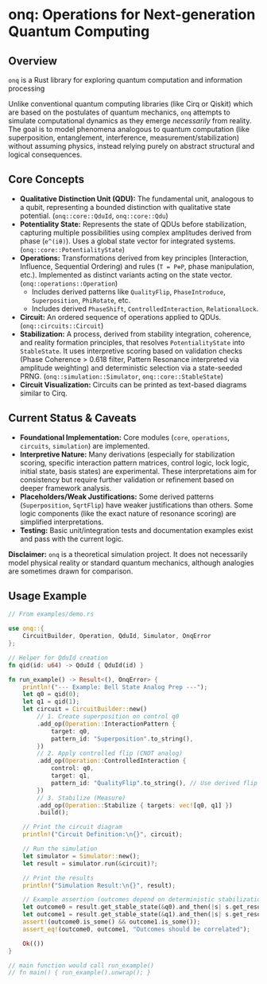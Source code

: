 # onq: Operations for Next-generation Quantum Computing

## Overview

`onq` is a Rust library for exploring quantum computation and information processing

Unlike conventional quantum computing libraries (like Cirq or Qiskit) which are based on the postulates of quantum mechanics, `onq` attempts to simulate computational dynamics as they emerge *necessarily* from reality. The goal is to model phenomena analogous to quantum computation (like superposition, entanglement, interference, measurement/stabilization) without assuming physics, instead relying purely on abstract structural and logical consequences.

## Core Concepts

* **Qualitative Distinction Unit (QDU):** The fundamental unit, analogous to a qubit, representing a bounded distinction with qualitative state potential. (`onq::core::QduId`, `onq::core::Qdu`)
* **Potentiality State:** Represents the state of QDUs before stabilization, capturing multiple possibilities using complex amplitudes derived from phase (`e^(iθ)`). Uses a global state vector for integrated systems. (`onq::core::PotentialityState`)
* **Operations:** Transformations derived from key principles (Interaction, Influence, Sequential Ordering) and rules (`T = P⊗P`, phase manipulation, etc.). Implemented as distinct variants acting on the state vector. (`onq::operations::Operation`)
    * Includes derived patterns like `QualityFlip`, `PhaseIntroduce`, `Superposition`, `PhiRotate`, etc.
    * Includes derived `PhaseShift`, `ControlledInteraction`, `RelationalLock`.
* **Circuit:** An ordered sequence of operations applied to QDUs. (`onq::circuits::Circuit`)
* **Stabilization:** A process, derived from stability integration, coherence, and reality formation principles, that resolves `PotentialityState` into `StableState`. It uses interpretive scoring based on validation checks (Phase Coherence > 0.618 filter, Pattern Resonance interpreted via amplitude weighting) and deterministic selection via a state-seeded PRNG. (`onq::simulation::Simulator`, `onq::core::StableState`)
* **Circuit Visualization:** Circuits can be printed as text-based diagrams similar to Cirq.

## Current Status & Caveats

* **Foundational Implementation:** Core modules (`core`, `operations`, `circuits`, `simulation`) are implemented.
* **Interpretive Nature:** Many derivations (especially for stabilization scoring, specific interaction pattern matrices, control logic, lock logic, initial state, basis states)  are experimental. These interpretations aim for consistency but require further validation or refinement based on deeper framework analysis.
* **Placeholders/Weak Justifications:** Some derived patterns (`Superposition`, `SqrtFlip`) have weaker justifications than others. Some logic components (like the exact nature of resonance scoring) are simplified interpretations.
* **Testing:** Basic unit/integration tests and documentation examples exist and pass with the current logic.

**Disclaimer:** `onq` is a theoretical simulation project. It does not necessarily model physical reality or standard quantum mechanics, although analogies are sometimes drawn for comparison.

## Usage Example

```rust
// From examples/demo.rs

use onq::{
    CircuitBuilder, Operation, QduId, Simulator, OnqError
};

// Helper for QduId creation
fn qid(id: u64) -> QduId { QduId(id) }

fn run_example() -> Result<(), OnqError> {
    println!("--- Example: Bell State Analog Prep ---");
    let q0 = qid(0);
    let q1 = qid(1);
    let circuit = CircuitBuilder::new()
        // 1. Create superposition on control q0
        .add_op(Operation::InteractionPattern {
            target: q0,
            pattern_id: "Superposition".to_string(),
        })
        // 2. Apply controlled flip (CNOT analog)
        .add_op(Operation::ControlledInteraction {
            control: q0,
            target: q1,
            pattern_id: "QualityFlip".to_string(), // Use derived flip
        })
        // 3. Stabilize (Measure)
        .add_op(Operation::Stabilize { targets: vec![q0, q1] })
        .build();

    // Print the circuit diagram
    println!("Circuit Definition:\n{}", circuit);

    // Run the simulation
    let simulator = Simulator::new();
    let result = simulator.run(&circuit)?;

    // Print the results
    println!("Simulation Result:\n{}", result);

    // Example assertion (outcomes depend on deterministic stabilization)
    let outcome0 = result.get_stable_state(&q0).and_then(|s| s.get_resolved_value());
    let outcome1 = result.get_stable_state(&q1).and_then(|s| s.get_resolved_value());
    assert!(outcome0.is_some() && outcome1.is_some());
    assert_eq!(outcome0, outcome1, "Outcomes should be correlated");

    Ok(())
}

// main function would call run_example()
// fn main() { run_example().unwrap(); }
